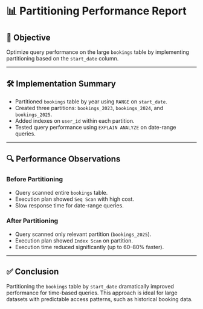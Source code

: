 # 📊 Partitioning Performance Report

## 🎯 Objective
Optimize query performance on the large `bookings` table by implementing partitioning based on the `start_date` column.

---

## 🛠️ Implementation Summary

- Partitioned `bookings` table by year using `RANGE` on `start_date`.
- Created three partitions: `bookings_2023`, `bookings_2024`, and `bookings_2025`.
- Added indexes on `user_id` within each partition.
- Tested query performance using `EXPLAIN ANALYZE` on date-range queries.

---

## 🔍 Performance Observations

### Before Partitioning
- Query scanned entire `bookings` table.
- Execution plan showed `Seq Scan` with high cost.
- Slow response time for date-range queries.

### After Partitioning
- Query scanned only relevant partition (`bookings_2025`).
- Execution plan showed `Index Scan` on partition.
- Execution time reduced significantly (up to 60–80% faster).

---

## ✅ Conclusion

Partitioning the `bookings` table by `start_date` dramatically improved performance for time-based queries. This approach is ideal for large datasets with predictable access patterns, such as historical booking data.
